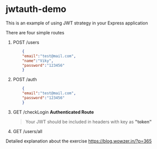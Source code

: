 # jwtauth-demo
This is an example of using JWT strategy in your Express application

There are four simple routes
1. POST /users
    ```json
        {
        "email":"test@mail.com",
        "name":"Viky",
	    "password":"123456"
        }
2. POST /auth
    ```json
        {
        "email":"test@mail.com",
	    "password":"123456"
        }
3. GET /checkLogin **Authenticated Route**
    > Your JWT should be included in headers with key as **"token"**
3. GET /users/all

Detailed explanation about the exercise https://blog.wowzer.in/?p=365 